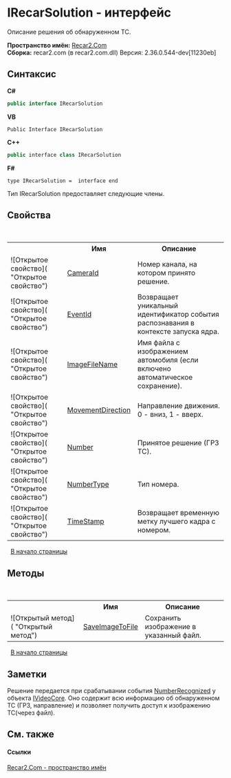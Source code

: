 # IRecarSolution - интерфейс
 

Описание решения об обнаруженном ТС.

**Пространство имён:**&nbsp;<a href="68726a4f-5108-9c67-8918-cc6a6e73f216">Recar2.Com</a><br />**Сборка:**&nbsp;recar2.com (в recar2.com.dll) Версия: 2.36.0.544-dev[11230eb]

## Синтаксис

**C#**<br />
``` C#
public interface IRecarSolution
```

**VB**<br />
``` VB
Public Interface IRecarSolution
```

**C++**<br />
``` C++
public interface class IRecarSolution
```

**F#**<br />
``` F#
type IRecarSolution =  interface end
```

Тип IRecarSolution предоставляет следующие члены.


## Свойства
&nbsp;<table><tr><th></th><th>Имя</th><th>Описание</th></tr><tr><td>![Открытое свойство]( "Открытое свойство")</td><td><a href="ed220c27-39ce-70dd-c05c-32206bd00902">CameraId</a></td><td>
Номер канала, на котором принято решение.</td></tr><tr><td>![Открытое свойство]( "Открытое свойство")</td><td><a href="a62b17cc-c228-67e9-6316-306e9d8beb18">EventId</a></td><td>
Возвращает уникальный идентификатор события распознавания в контексте запуска ядра.</td></tr><tr><td>![Открытое свойство]( "Открытое свойство")</td><td><a href="40f699be-8b3c-6359-8a46-7da3d1ffa923">ImageFileName</a></td><td>
Имя файла с изображением автомобиля (если включено автоматическое сохранение).</td></tr><tr><td>![Открытое свойство]( "Открытое свойство")</td><td><a href="f226594a-ef9f-161f-daf6-bf99f8dc9155">MovementDirection</a></td><td>
Направление движения. 0 - вниз, 1 - вверх.</td></tr><tr><td>![Открытое свойство]( "Открытое свойство")</td><td><a href="fb96e5b8-a6e9-4ddd-bcf3-7aedb8c72bdc">Number</a></td><td>
Принятое решение (ГРЗ ТС).</td></tr><tr><td>![Открытое свойство]( "Открытое свойство")</td><td><a href="b4c5c7eb-0dc5-31e4-e41b-ec8f49e8f954">NumberType</a></td><td>
Тип номера.</td></tr><tr><td>![Открытое свойство]( "Открытое свойство")</td><td><a href="748270fc-8842-9d18-2491-d536fd41a512">TimeStamp</a></td><td>
Возвращает временную метку лучшего кадра с номером.</td></tr></table>&nbsp;
<a href="#irecarsolution---интерфейс">В начало страницы</a>

## Методы
&nbsp;<table><tr><th></th><th>Имя</th><th>Описание</th></tr><tr><td>![Открытый метод]( "Открытый метод")</td><td><a href="2d34bf12-c079-c956-76e9-17271a4c3d87">SaveImageToFile</a></td><td>
Сохранить изображение в указанный файл.</td></tr></table>&nbsp;
<a href="#irecarsolution---интерфейс">В начало страницы</a>

## Заметки
Решение передается при срабатывании события <a href="c883573e-d448-7e2a-a02c-3b06a38802ff">NumberRecognized</a> у объекта <a href="d95812bc-cb61-9b62-2a15-f86fcfc2ed7a">IVideoCore</a>. Оно содержит всю информацию об обнаруженном ТС (ГРЗ, направление) и позволяет получить доступ к изображению ТС(через файл).

## См. также


#### Ссылки
<a href="68726a4f-5108-9c67-8918-cc6a6e73f216">Recar2.Com - пространство имён</a><br />